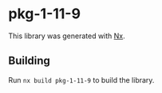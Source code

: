 # pkg-1-11-9

This library was generated with [Nx](https://nx.dev).

## Building

Run `nx build pkg-1-11-9` to build the library.
